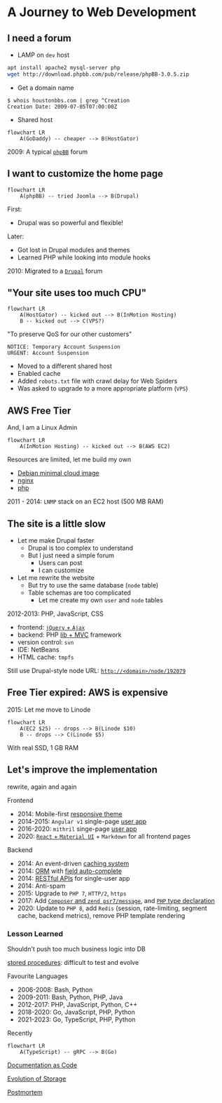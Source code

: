 # A Journey to Web Development


## I need a forum


- LAMP on `dev` host

```bash
apt install apache2 mysql-server php
wget http://download.phpbb.com/pub/release/phpBB-3.0.5.zip
```

- Get a domain name

```console
$ whois houstonbbs.com | grep ^Creation
Creation Date: 2009-07-05T07:00:00Z
```

- Shared host

```mermaid
flowchart LR
    A(GoDaddy) -- cheaper --> B(HostGator)
```

2009: A typical [`phpBB`](https://www.phpbb.com/community/) forum


## I want to customize the home page


```mermaid
flowchart LR
    A(phpBB) -- tried Joomla --> B(Drupal)
```

First:

- Drupal was so powerful and flexible!

Later:

- Got lost in Drupal modules and themes
- Learned PHP while looking into module hooks

2010: Migrated to a [`Drupal`](https://www.drupal.org/forum) forum


## "Your site uses too much CPU"


```mermaid
flowchart LR
    A(HostGator) -- kicked out --> B(InMotion Hosting)
    B -- kicked out --> C(VPS?)
```

"To preserve QoS for our other customers"

```text
NOTICE: Temporary Account Suspension
URGENT: Account Suspension
```

- Moved to a different shared host
- Enabled cache
- Added `robots.txt` file with crawl delay for Web Spiders
- Was asked to upgrade to a more appropriate platform (`VPS`)


## AWS Free Tier


And, I am a Linux Admin

```mermaid
flowchart LR
    A(InMotion Hosting) -- kicked out --> B(AWS EC2)
```

Resources are limited, let me build my own

- [Debian minimal cloud image](https://github.com/lzztt/container/tree/master/linode)
- [nginx](https://github.com/lzztt/container/blob/master/build/build_nginx.sh)
- [php](https://github.com/lzztt/container/blob/master/build/build_php.sh)

2011 - 2014: `LNMP` stack on an EC2 host (500 MB RAM)


## The site is a little slow


- Let me make Drupal faster
  - Drupal is too complex to understand
  - But I just need a simple forum
    - Users can post
    - I can customize
- Let me rewrite the website
  - But try to use the same database (`node` table)
  - Table schemas are too complicated
    - Let me create my own `user` and `node` tables


2012-2013: PHP, JavaScript, CSS

- frontend: [`jQuery` + `Ajax`](https://github.com/lzztt/bbs.backend/blob/8808f9c2012d61d05fd78a04ef7abb7c1b892958/static/themes/default/js/main.js)
- backend: PHP [lib + MVC](https://github.com/lzztt/bbs.backend/tree/8808f9c2012d61d05fd78a04ef7abb7c1b892958) framework
- version control: `svn`
- IDE: NetBeans
- HTML cache: `tmpfs`

Still use Drupal-style node URL: [`http://<domain>/node/192079`](https://www.houstonbbs.com/node/192079)


## Free Tier expired: AWS is expensive


2015: Let me move to Linode

```mermaid
flowchart LR
    A(EC2 $25) -- drops --> B(Linode $10)
    B -- drops --> C(Linode $5)
```

With real SSD, 1 GB RAM


## Let's improve the implementation

rewrite, again and again


Frontend

- 2014: Mobile-first [responsive theme](https://github.com/lzztt/bbs.frontend/tree/a6fec7d21394eed11f2e64c659f400eeb1ba22f6/themes/roselife/css)
- 2014-2015: `Angular v1` single-page [user app](https://github.com/lzztt/bbs.frontend/tree/fb761c7317e94feedeae6f545a7b764659381cdc/app/user.__HEAD__)
- 2016-2020: `mithril` singe-page [user app](https://github.com/lzztt/bbs.frontend/tree/3338104f20dbc6ac73daaea6835c59c3c7362b2a/app/user.__HEAD__)
- 2020: [`React` + `Material UI`](https://github.com/lzztt/bbs.frontend/tree/030549fb7bad932dcca1bfce1fcf1b7ffcbebec2/src) + `Markdown` for all frontend pages


Backend

- 2014: An event-driven [caching system](https://github.com/lzztt/bbs.backend/tree/9ed63933c5f005fd6015c90f5b48be45b12aaf8d/lib/lzx/cache)
- 2014: [ORM](https://github.com/lzztt/bbs.backend/blob/master/server/dbobject/Comment.php) with [field auto-complete](https://github.com/lzztt/bbs.backend/blob/master/server/handler/node/comment/Handler.php#L52-L62)
- 2014: [RESTful APIs](https://github.com/lzztt/bbs.backend/tree/725b6a4b721da651daeff14efc8b64387665c5cb/server/api) for single-user app
- 2014: Anti-spam
- 2015: Upgrade to `PHP 7`, `HTTP/2`, `https`
- 2017: Add [`Composer` and `zend psr7/message`](https://github.com/lzztt/bbs.backend/commit/d80113ba55488e6bd77870eef75bb27bdb55d2c5#diff-f37acfaa6b11f575a9a6f41a75fa73a61d0f8ebc2c9b8cddc215d8aca10e44f5), and [`PHP` type declaration](https://github.com/lzztt/bbs.backend/commit/885f19c95d366f8142da91d9591bfe02e22f26ae)
- 2020: Update to `PHP 8`, add `Redis` (session, rate-limiting, segment cache, backend metrics), remove PHP template rendering


### Lesson Learned

Shouldn't push too much business logic into DB

[stored procedures](https://github.com/lzztt/bbs.database/tree/master/routine): difficult to test and evolve


Favourite Languages

- 2006-2008: Bash, Python
- 2009-2011: Bash, Python, PHP, Java
- 2012-2017: PHP, JavaScript, Python, C++
- 2018-2020: Go, JavaScript, PHP, Python
- 2021-2023: Go, TypeScript, PHP, Python


Recently

```mermaid
flowchart LR
    A(TypeScript) -- gRPC --> B(Go)
```

[Documentation as Code](https://github.com/lzztt/onenow/tree/main/frontend/public/doc)

[Evolution of Storage](https://onenow.life/doc/page.html?file=storage)

[Postmortem](https://onenow.life/doc/page.html?file=postmortem)
